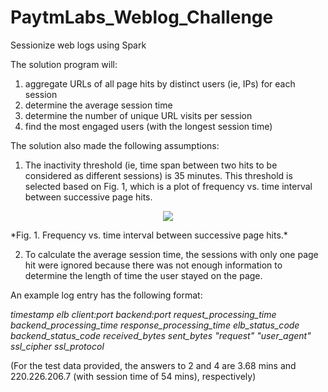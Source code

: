 # PaytmLabs_Weblog_Challenge
Sessionize web logs using Spark

The solution program will:

1. aggregate URLs of all page hits by distinct users (ie, IPs) for each session
2. determine the average session time
3. determine the number of unique URL visits per session
4. find the most engaged users (with the longest session time)

The solution also made the following assumptions:

1. The inactivity threshold (ie, time span between two hits to be considered as different sessions) is 35 minutes.  This threshold is selected based on Fig. 1, which is a plot of frequency vs. time interval between successive page hits.

<p align="center">
  <img src="/images/interval length.png" >
</p>
*Fig. 1. Frequency vs. time interval between successive page hits.* 


2. To calculate the average session time, the sessions with only one page hit were ignored because there was not enough information to determine the length of time the user stayed on the page.  

An example log entry has the following format:

*timestamp elb client:port backend:port request_processing_time backend_processing_time response_processing_time elb_status_code backend_status_code received_bytes sent_bytes "request" "user_agent" ssl_cipher ssl_protocol*



(For the test data provided, the answers to 2 and 4 are 3.68 mins and 220.226.206.7 (with session time of 54 mins), respectively)
